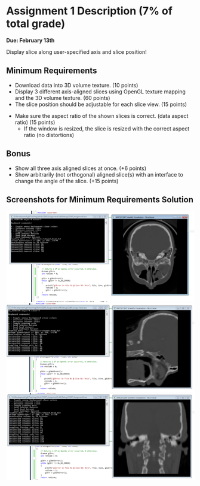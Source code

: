 # Assignment 1 Description (7% of total grade) #
**Due: February 13th**

Display slice along user-specified axis and slice position!

## Minimum Requirements ##

* Download data into 3D volume texture. (10 points)
* Display 3 different axis-aligned slices using OpenGL texture mapping and the 3D volume texture. (60 points)
* The slice position should be adjustable for each slice view. (15 points)
+ Make sure the aspect ratio of the shown slices is correct. (data aspect ratio) (15 points)
    * If the window is resized, the slice is resized with the correct aspect ratio (no distortions) 

## Bonus ##

* Show all three axis aligned slices at once. (+6 points)
* Show arbitrarily (not orthogonal) aligned slice(s) with an interface to change the angle of the slice. (+15 points)

## Screenshots for Minimum Requirements Solution ##
![3642965424-screenshot1.png](sample_outputs/output1.png)
![1808400465-screenshot2.png](sample_outputs/output2.png)
![3487665660-screenshot3.png](sample_outputs/output3.png)
